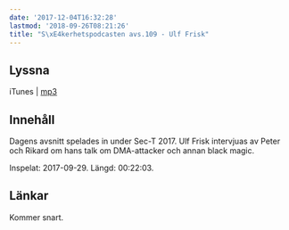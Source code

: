 ```yaml
---
date: '2017-12-04T16:32:28'
lastmod: '2018-09-26T08:21:26'
title: "S\xE4kerhetspodcasten avs.109 - Ulf Frisk"
---
```

## Lyssna

iTunes \| [mp3](http://traffic.libsyn.com/sakerhetspodcasten/SEC-T_2017_Ulf_Frisk.mp3) 

## Innehåll

Dagens avsnitt spelades in under Sec-T 2017. Ulf Frisk intervjuas av Peter och Rikard
om hans talk om DMA-attacker och annan black magic.

Inspelat: 2017-09-29. Längd: 00:22:03.

## Länkar

Kommer snart.
